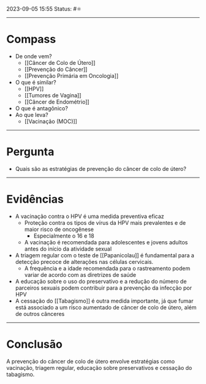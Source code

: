2023-09-05 15:55
Status: #⚛ 

---
# Compass
- De onde vem?
	- [[Câncer de Colo de Útero]]
	- [[Prevenção do Câncer]]
	- [[Prevenção Primária em Oncologia]]
- O que é similar?
	- [[HPV]]
	- [[Tumores de Vagina]]
	- [[Câncer de Endométrio]]
- O que é antagônico?
- Ao que leva?
	- [[Vacinação (MOC)]]

----
# Pergunta

- Quais são as estratégias de prevenção do câncer de colo de útero?
---- 
# Evidências

- A vacinação contra o HPV é uma medida preventiva eficaz
	- Proteção contra os tipos de vírus da HPV mais prevalentes e de maior risco de oncogênese
		- Especialmente o 16 e 18
	- A vacinação é recomendada para adolescentes e jovens adultos antes do início da atividade sexual
- A triagem regular com o teste de [[Papanicolau]] é fundamental para a detecção precoce de alterações nas células cervicais. 
	- A frequência e a idade recomendada para o rastreamento podem variar de acordo com as diretrizes de saúde
- A educação sobre o uso do preservativo e a redução do número de parceiros sexuais podem contribuir para a prevenção da infecção por HPV 
- A cessação do [[Tabagismo]] é outra medida importante, já que fumar está associado a um risco aumentado de câncer de colo de útero, além de outros cânceres

----  
# Conclusão

 A prevenção do câncer de colo de útero envolve estratégias como vacinação, triagem regular, educação sobre preservativos e cessação do tabagismo.